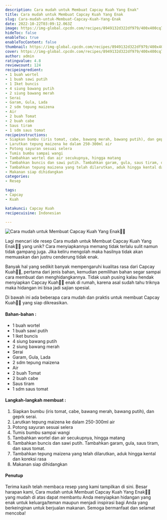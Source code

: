 ```yaml
---
description: Cara mudah untuk Membuat Capcay Kuah Yang Enak"
title: Cara mudah untuk Membuat Capcay Kuah Yang Enak
slug: Cara-mudah-untuk-Membuat-Capcay-Kuah-Yang-Enak
date: 2022-10-22T03:09:12.063Z
image: https://img-global.cpcdn.com/recipes/8949132d322df979/400x400cq70/photo.jpg
hideToc: false
enableToc: true
enableTocContent: false
thumbnail: https://img-global.cpcdn.com/recipes/8949132d322df979/400x400cq70/photo.jpg
cover: https://img-global.cpcdn.com/recipes/8949132d322df979/400x400cq70/photo.jpg
author: admin
ratingvalue: 4.8
reviewcount: 124
recipeingredient:
- 1 buah wortel
- 1 buah sawi putih
- 1 Iket buncis
- 4 siung bawang putih
- 2 siung bawang merah
- Serai
- Garam, Gula, Lada
- 2 sdm tepung maizena
- Air
- 2 buah Tomat
- 2 buah cabe
- Saus tiram
- 1 sdm saus tomat
recipeinstructions:
- Siapkan bumbu (iris tomat, cabe, bawang merah, bawang putih), dan geprk serai.
- Larutkan tepung maizena ke dalam 250-300ml air
- Potong sayuran sesuai selera
- Tumis bumbu sampai wangi
- Tambahkan wortel dan air secukupnya, hingga matang
- Tambahkan buncis dan sawi putih. Tambahkan garam, gula, saus tiram, dan saus tomat.
- Tambahkan tepung maizena yang telah dilarutkan, aduk hingga kental dan koreksi rasa
- Makanan siap dihidangkan
categories:
- Resep

tags:
- Capcay
- Kuah

katakunci: Capcay Kuah
recipecuisine: Indonesian

---
```


![Cara mudah untuk Membuat Capcay Kuah Yang Enak👩‍🍳](https://img-global.cpcdn.com/recipes/8949132d322df979/400x400cq70/photo.jpg)

Lagi mencari ide resep Cara mudah untuk Membuat Capcay Kuah Yang Enak👩‍🍳 yang unik? Cara menyiapkannya memang tidak terlalu sulit namun tidak gampang juga. Jika keliru mengolah maka hasilnya tidak akan memuaskan dan justru cenderung tidak enak.

Banyak hal yang sedikit banyak mempengaruhi kualitas rasa dari Capcay Kuah👩‍🍳, pertama dari jenis bahan, kemudian pemilihan bahan segar sampai cara membuat dan menghidangkannya. Tidak usah pusing kalau hendak menyiapkan Capcay Kuah👩‍🍳 enak di rumah, karena asal sudah tahu triknya maka hidangan ini bisa jadi sajian spesial.

Di bawah ini ada beberapa cara mudah dan praktis untuk membuat Capcay Kuah👩‍🍳 yang siap dikreasikan.

<!--inarticleads1-->

#### Bahan-bahan :

- 1 buah wortel
- 1 buah sawi putih
- 1 Iket buncis
- 4 siung bawang putih
- 2 siung bawang merah
- Serai
- Garam, Gula, Lada
- 2 sdm tepung maizena
- Air
- 2 buah Tomat
- 2 buah cabe
- Saus tiram
- 1 sdm saus tomat

<!--inarticleads2-->

#### Langkah-langkah membuat :

1. Siapkan bumbu (iris tomat, cabe, bawang merah, bawang putih), dan geprk serai.
1. Larutkan tepung maizena ke dalam 250-300ml air
1. Potong sayuran sesuai selera
1. Tumis bumbu sampai wangi
1. Tambahkan wortel dan air secukupnya, hingga matang
1. Tambahkan buncis dan sawi putih. Tambahkan garam, gula, saus tiram, dan saus tomat.
1. Tambahkan tepung maizena yang telah dilarutkan, aduk hingga kental dan koreksi rasa
1. Makanan siap dihidangkan

#### Penutup

Terima kasih telah membaca resep yang kami tampilkan di sini. Besar harapan kami, Cara mudah untuk Membuat Capcay Kuah Yang Enak👩‍🍳 yang mudah di atas dapat membantu Anda menyiapkan hidangan yang enak untuk keluarga/teman maupun menjadi inspirasi bagi Anda yang berkeinginan untuk berjualan makanan. Semoga bermanfaat dan selamat mencoba!